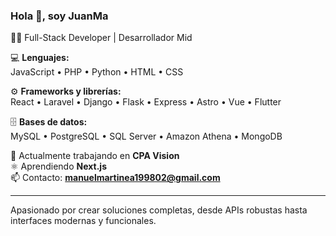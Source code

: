 ### Hola 👋, soy JuanMa  
👨‍💻 Full-Stack Developer | Desarrollador Mid  

💻 **Lenguajes:**  
JavaScript • PHP • Python • HTML • CSS  

⚙️ **Frameworks y librerías:**  
React • Laravel • Django • Flask • Express • Astro • Vue • Flutter

🗄️ **Bases de datos:**  
MySQL • PostgreSQL • SQL Server • Amazon Athena • MongoDB  

🚀 Actualmente trabajando en **CPA Vision**  
⚛️ Aprendiendo **Next.js**  
📫 Contacto: **manuelmartinea199802@gmail.com**

---

Apasionado por crear soluciones completas, desde APIs robustas hasta interfaces modernas y funcionales.
